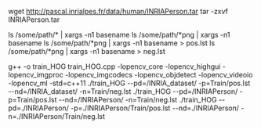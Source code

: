 
wget http://pascal.inrialpes.fr/data/human/INRIAPerson.tar
tar -zxvf INRIAPerson.tar

ls /some/path/* | xargs -n1 basename
ls /some/path/*png | xargs -n1 basename
ls /some/path/*png | xargs -n1 basename > pos.lst
ls /some/path/*png | xargs -n1 basename > neg.lst

g++ -o train_HOG train_HOG.cpp -lopencv_core -lopencv_highgui -lopencv_imgproc -lopencv_imgcodecs -lopencv_objdetect -lopencv_videoio -lopencv_ml -std=c++11
./train_HOG --pd=/INRIA_dataset/ -p=Train/pos.lst --nd=/INRIA_dataset/ -n=Train/neg.lst
./train_HOG --pd=/INRIAPerson/ -p=Train/pos.lst --nd=/INRIAPerson/ -n=Train/neg.lst
./train_HOG --pd=./INRIAPerson/ -p=./INRIAPerson/Train/pos.lst --nd=./INRIAPerson/ -n=./INRIAPerson/Train/neg.lst
